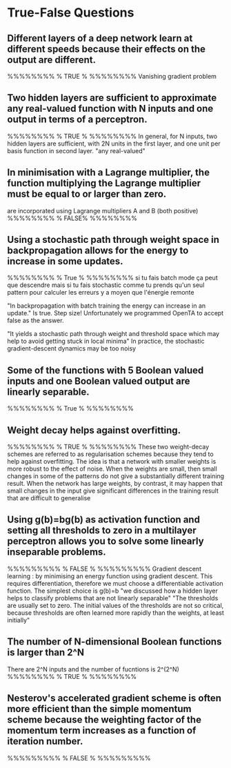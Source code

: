 # True-False Questions

## Different layers of a deep network learn at different speeds because their effects on the output are different. 
%%%%%%%%
% TRUE %
%%%%%%%%
Vanishing gradient problem

## Two hidden layers are sufficient to approximate any real-valued function with N inputs and one output in terms of a perceptron.
%%%%%%%%
% TRUE %
%%%%%%%%
In general, for N inputs, two hidden layers are sufficient, with 2N units in the first layer, and one unit per basis function in second layer.
"any real-valued"

## In minimisation with a Lagrange multiplier, the function multiplying the Lagrange multiplier must be equal to or larger than zero. 
are incorporated using Lagrange multipliers A and B (both positive)
%%%%%%%%
% FALSE% 
%%%%%%%%

## Using a stochastic path through weight space in backpropagation allows for the energy to increase in some updates.
%%%%%%%%
% True %
%%%%%%%%
si tu fais batch mode ça peut que descendre mais si tu fais stochastic comme tu prends qu'un seul pattern pour calculer les erreurs y a moyen que l'énergie remonte

"In backpropagation with batch training the energy can increase in an update." 
Is true. Step size! Unfortunately we programmed OpenTA to accept false as the answer.  

"It yields a stochastic path through weight and threshold space which may help to avoid getting stuck in local minima"
In practice, the stochastic gradient-descent dynamics may be too noisy

## Some of the functions with 5 Boolean valued inputs and one Boolean valued output are linearly separable.
%%%%%%%%
% True %
%%%%%%%%

## Weight decay helps against overfitting. 
%%%%%%%%
% TRUE %
%%%%%%%%
These two weight-decay schemes are referred to as regularisation schemes because they tend to help against overfitting.
The idea is that a network with smaller weights is more robust to the effect of noise. When the weights are small, then small changes in some of the patterns do not give a substantially different training result.  When the network has large weights, by contrast, it may happen that small changes in the input give significant differences in the training result that are difficult to generalise

## Using g(b)=bg(b) as activation function and setting all thresholds to zero in a multilayer perceptron allows you to solve some linearly inseparable problems.
%%%%%%%%%
% FALSE %
%%%%%%%%%
Gradient descent learning : by minimising an energy function using gradient descent.  This requires
differentiation, therefore we must choose a differentiable activation function.
The simplest choice is g(b)=b
"we discussed how a hidden layer helps to classify problems
that are not linearly separable"
"The thresholds are usually set to zero. The initial values of the thresholds
are not so critical, because thresholds are often learned more rapidly than
the weights, at least initially"

## The number of N-dimensional Boolean functions is larger than 2^N
There are 2^N inputs and the number of fucntions is 2^(2^N)
%%%%%%%%
% TRUE %
%%%%%%%%

## Nesterov's accelerated gradient scheme is often more efficient than the simple momentum scheme because the weighting factor of the momentum term increases as a function of iteration number. 
%%%%%%%%%
% FALSE %
%%%%%%%%%